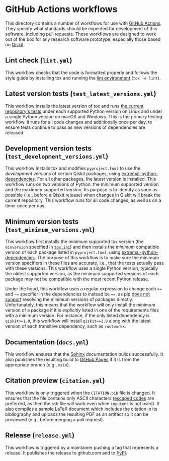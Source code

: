 # GitHub Actions workflows

This directory contains a number of workflows for use with [GitHub Actions](https://docs.github.com/actions).  They specify what standards should be expected for development of this software, including pull requests.  These workflows are designed to work out of the box for any research software prototype, especially those based on [Qiskit](https://qiskit.org/).

## Lint check (`lint.yml`)

This workflow checks that the code is formatted properly and follows the style guide by installing tox and running the [lint environment](/tests/#lint-environment) (`tox -e lint`).

## Latest version tests (`test_latest_versions.yml`)

This workflow installs the latest version of tox and runs [the current repository's tests](/tests/#test-py-environments) under each supported Python version on Linux and under a single Python version on macOS and Windows.  This is the primary testing workflow.  It runs for all code changes and additionally once per day, to ensure tests continue to pass as new versions of dependencies are released.

## Development version tests (`test_development_versions.yml`)

This workflow installs tox and modifies `pyproject.toml` to use the _development_ versions of certain Qiskit packages, using [extremal-python-dependencies](https://github.com/IBM/extremal-python-dependencies).  For all other packages, the latest version is installed.  This workflow runs on two versions of Python: the minimum supported version and the maximum supported version.  Its purpose is to identify as soon as possible (i.e., before a Qiskit release) when changes in Qiskit will break the current repository.  This workflow runs for all code changes, as well as on a timer once per day.

## Minimum version tests (`test_minimum_versions.yml`)

This workflow first installs the minimum supported tox version (the `minversion` specified in [`tox.ini`](/tox.ini)) and then installs the _minimum_ compatible version of each package listed in `pyproject.toml`, using [extremal-python-dependencies](https://github.com/IBM/extremal-python-dependencies).  The purpose of this workflow is to make sure the minimum version specifiers in these files are accurate, i.e., that the tests actually pass with these versions.  This workflow uses a single Python version, typically the oldest supported version, as the minimum supported versions of each package may not be compatible with the most recent Python release.

Under the hood, this workflow uses a regular expression to change each `>=` and `~=` specifier in the dependencies to instead be `==`, as pip [does not support](https://github.com/pypa/pip/issues/8085) resolving the minimum versions of packages directly.  Unfortunately, this means that the workflow will only install the minimum version of a package if it is _explicitly_ listed in one of the requirements files with a minimum version.  For instance, if the only listed dependency is `qiskit>=1.0`, this workflow will install `qiskit==1.0` along with the latest version of each transitive dependency, such as `rustworkx`.

## Documentation (`docs.yml`)

This workflow ensures that the [Sphinx](https://www.sphinx-doc.org/) documentation builds successfully.  It also publishes the resulting build to [GitHub Pages](https://pages.github.com/) if it is from the appropriate branch (e.g., `main`).

## Citation preview (`citation.yml`)

This workflow is only triggered when the `CITATION.bib` file is changed.  It ensures that the file contains only ASCII characters ([escaped codes](https://en.wikibooks.org/wiki/LaTeX/Special_Characters#Escaped_codes) are preferred, as then the `bib` file will work even when `inputenc` is not used).  It also compiles a sample LaTeX document which includes the citation in its bibliography and uploads the resulting PDF as an artifact so it can be previewed (e.g., before merging a pull request).

## Release (`release.yml`)

This workflow is triggered by a maintainer pushing a tag that represents a release.  It publishes the release to github.com and to [PyPI](https://pypi.org/).
